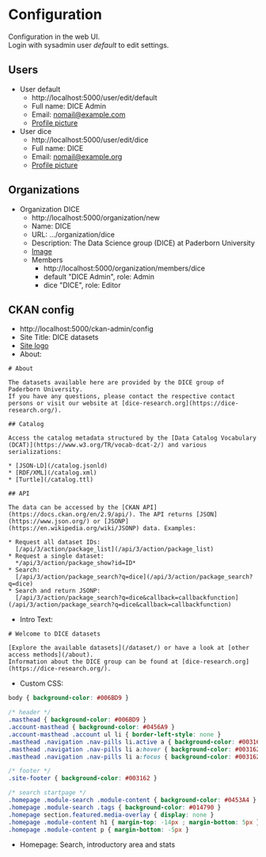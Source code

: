 # Configuration

Configuration in the web UI.  
Login with sysadmin user *default* to edit settings.

## Users

* User default
    * http://localhost:5000/user/edit/default
    * Full name: DICE Admin
    * Email: nomail@example.com
    * [Profile picture](../../raw/dice/images/dice-avatar.png)
* User dice
    * http://localhost:5000/user/edit/dice
    * Full name: DICE
    * Email: nomail@example.org
    * [Profile picture](../../raw/dice/images/dice-avatar.png)

## Organizations

* Organization DICE
    * http://localhost:5000/organization/new
    * Name: DICE
    * URL: .../organization/dice
    * Description: The Data Science group (DICE) at Paderborn University
    * [Image](../../raw/dice/images/dice-organization.svg)
    * Members
        * http://localhost:5000/organization/members/dice
        * default "DICE Admin", role: Admin
        * dice "DICE", role: Editor

## CKAN config

* http://localhost:5000/ckan-admin/config
* Site Title: DICE datasets
* [Site logo](../../raw/dice/images/site-logo-dice-datasets.png)
* About:

```
# About

The datasets available here are provided by the DICE group of Paderborn University.  
If you have any questions, please contact the respective contact persons or visit our website at [dice-research.org](https://dice-research.org/).

## Catalog

Access the catalog metadata structured by the [Data Catalog Vocabulary (DCAT)](https://www.w3.org/TR/vocab-dcat-2/) and various serializations:

* [JSON-LD](/catalog.jsonld)
* [RDF/XML](/catalog.xml)
* [Turtle](/catalog.ttl)

## API

The data can be accessed by the [CKAN API](https://docs.ckan.org/en/2.9/api/). The API returns [JSON](https://www.json.org/) or [JSONP](https://en.wikipedia.org/wiki/JSONP) data. Examples:

* Request all dataset IDs:  
  [/api/3/action/package_list](/api/3/action/package_list)
* Request a single dataset:  
  */api/3/action/package_show?id=ID*
* Search:  
  [/api/3/action/package_search?q=dice](/api/3/action/package_search?q=dice)
* Search and return JSONP:  
  [/api/3/action/package_search?q=dice&callback=callbackfunction](/api/3/action/package_search?q=dice&callback=callbackfunction)
```

* Intro Text:

```
# Welcome to DICE datasets

[Explore the available datasets](/dataset/) or have a look at [other access methods](/about).  
Information about the DICE group can be found at [dice-research.org](https://dice-research.org/).
```

* Custom CSS:

```css
body { background-color: #006BD9 }

/* header */
.masthead { background-color: #006BD9 }
.account-masthead { background-color: #0456A9 }
.account-masthead .account ul li { border-left-style: none }
.masthead .navigation .nav-pills li.active a { background-color: #003162 }
.masthead .navigation .nav-pills li a:hover { background-color: #003162 }
.masthead .navigation .nav-pills li a:focus { background-color: #003162 }

/* footer */
.site-footer { background-color: #003162 }

/* search startpage */
.homepage .module-search .module-content { background-color: #0453A4 }
.homepage .module-search .tags { background-color: #014790 }
.homepage section.featured.media-overlay { display: none }
.homepage .module-content h1 { margin-top: -14px ; margin-bottom: 5px }
.homepage .module-content p { margin-bottom: -5px }
```

* Homepage: Search, introductory area and stats
